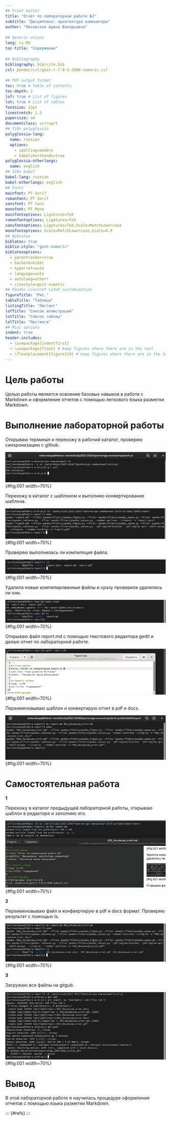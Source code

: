 ```yaml
---
## Front matter
title: "Отчёт по лабораторной работе №3"
subtitle: "Дисциплина: архитектура компьютера"
author: "Лисовская Арина Валерьевна"

## Generic otions
lang: ru-RU
toc-title: "Содержание"

## Bibliography
bibliography: bib/cite.bib
csl: pandoc/csl/gost-r-7-0-5-2008-numeric.csl

## Pdf output format
toc: true # Table of contents
toc-depth: 2
lof: true # List of figures
lot: true # List of tables
fontsize: 12pt
linestretch: 1.5
papersize: a4
documentclass: scrreprt
## I18n polyglossia
polyglossia-lang:
  name: russian
  options:
	- spelling=modern
	- babelshorthands=true
polyglossia-otherlangs:
  name: english
## I18n babel
babel-lang: russian
babel-otherlangs: english
## Fonts
mainfont: PT Serif
romanfont: PT Serif
sansfont: PT Sans
monofont: PT Mono
mainfontoptions: Ligatures=TeX
romanfontoptions: Ligatures=TeX
sansfontoptions: Ligatures=TeX,Scale=MatchLowercase
monofontoptions: Scale=MatchLowercase,Scale=0.9
## Biblatex
biblatex: true
biblio-style: "gost-numeric"
biblatexoptions:
  - parentracker=true
  - backend=biber
  - hyperref=auto
  - language=auto
  - autolang=other*
  - citestyle=gost-numeric
## Pandoc-crossref LaTeX customization
figureTitle: "Рис."
tableTitle: "Таблица"
listingTitle: "Листинг"
lofTitle: "Список иллюстраций"
lotTitle: "Список таблиц"
lolTitle: "Листинги"
## Misc options
indent: true
header-includes:
  - \usepackage{indentfirst}
  - \usepackage{float} # keep figures where there are in the text
  - \floatplacement{figure}{H} # keep figures where there are in the text
---
```


# Цель работы

Целью работы является освоение базовых навыков в работе с Markdown и оформление отчетов с помощью легкового языка разметки Markdown.

# Выполнение лабораторной работы

Открываю терминал и перехожу в рабочий каталог, проверяю синхронизацию c github.

![Обновление всех файлов репозитория ](image/1.png){#fig:001 width=70%}

Перехожу в каталог с шаблоном и выполняю конвертирование шаблона.

 ![компиляция шаблона ](image/2.png){#fig:001 width=70%}

Проверяю выполнилась ли компиляция файла.

![Проверка компиляции](image/3.png){#fig:001 width=70%}

Удалила новые компилированные файлы и сразу проверила удалились ли они.

![Удаление  файлов](image/4.png){#fig:001 width=70%}

Открываю файл report.md с помощью текстового редактора gedit и делаю отчет по лабораторной работе.

![Открытие редактора и заполнение отчета](image/5.png){#fig:001 width=70%}

Переименовываю шаблон и конвертирую отчет в pdf и docs.

![компиляция отчета](image/6.png){#fig:001 width=70%}


# Самостоятельная работа

**1**

Перехожу в каталог предыдущей лабораторной работы, открываю шаблон в редакторе и заполняю его.

![Отерытие католога c 2-ой 	лабораторной и редакция ](image/8.png){#fig:001 width=70%}

**2**

Переименовываю файл и конфвертирую в pdf и docs формат. Проверяю результат с помощью ls.

![переименовывание и компиляция](image/9.png){#fig:001 width=70%}

**3**

Загружаю все файлы на gitgub.

![загрузка на гит](image/10.png){#fig:001 width=70%}

# Вывод

В этой лабораторной работе я научилась процедуре оформления  отчетов с помощью  языка разметки Markdown. 

::: {#refs}
:::
